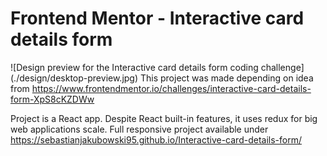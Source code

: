 # Frontend Mentor - Interactive card details form

![Design preview for the Interactive card details form coding challenge] (./design/desktop-preview.jpg)
This project was made depending on idea from https://www.frontendmentor.io/challenges/interactive-card-details-form-XpS8cKZDWw

Project is a React app. Despite React built-in features, it uses redux for big web applications scale.
Full responsive project available under https://sebastianjakubowski95.github.io/Interactive-card-details-form/
